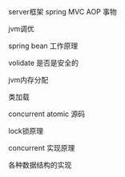 server框架 spring MVC AOP 事物

jvm调优

spring bean 工作原理

volidate 是否是安全的

jvm内存分配

类加载

concurrent atomic 源码

lock锁原理

concurrent 实现原理

各种数据结构的实现










